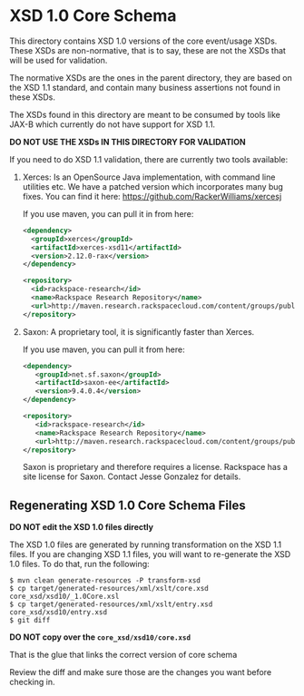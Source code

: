 # XSD 1.0 Core Schema

This directory contains XSD 1.0 versions of the core event/usage
XSDs. These XSDs are non-normative, that is to say, these are not the
XSDs that will be used for validation.

The normative XSDs are the ones in the parent directory, they are
based on the XSD 1.1 standard, and contain many business assertions
not found in these XSDs.

The XSDs found in this directory are meant to be consumed by tools
like JAX-B which currently do not have support for XSD 1.1.

**DO NOT USE THE XSDs IN THIS DIRECTORY FOR VALIDATION**

If you need to do XSD 1.1 validation, there are currently two tools
available:

1. Xerces: Is an OpenSource Java implementation, with command line
   utilities etc. We have a patched version which incorporates many bug
   fixes.  You can find it here:
   https://github.com/RackerWilliams/xercesj

   If you use maven, you can pull it in from here:

   ```xml
   <dependency>
     <groupId>xerces</groupId>
     <artifactId>xerces-xsd11</artifactId>
     <version>2.12.0-rax</version>
   </dependency>
   ```

   ```xml
   <repository>
     <id>rackspace-research</id>
     <name>Rackspace Research Repository</name>
     <url>http://maven.research.rackspacecloud.com/content/groups/public/</url>
   </repository>
   ```

2. Saxon: A proprietary tool, it is significantly faster than Xerces.

   If you use maven, you can pull it from here:

   ```xml
   <dependency>
      <groupId>net.sf.saxon</groupId>
      <artifactId>saxon-ee</artifactId>
      <version>9.4.0.4</version>
   </dependency>
   ```

   ```xml
   <repository>
      <id>rackspace-research</id>
      <name>Rackspace Research Repository</name>
      <url>http://maven.research.rackspacecloud.com/content/groups/public/</url>
   </repository>
   ```

   Saxon is proprietary and therefore requires a license. Rackspace
   has a site license for Saxon. Contact Jesse Gonzalez for details.

## Regenerating XSD 1.0 Core Schema Files

**DO NOT edit the XSD 1.0 files directly**

The XSD 1.0 files are generated by running transformation on the 
XSD 1.1 files. If you are changing XSD 1.1 files, you will want
to re-generate the XSD 1.0 files. To do that, run the following:

```
$ mvn clean generate-resources -P transform-xsd
$ cp target/generated-resources/xml/xslt/core.xsd core_xsd/xsd10/_1.0Core.xsl
$ cp target/generated-resources/xml/xslt/entry.xsd core_xsd/xsd10/entry.xsd
$ git diff 
```

**DO NOT copy over the ```core_xsd/xsd10/core.xsd```**

That is the glue that links the correct version of core schema

Review the diff and make sure those are the changes you want before checking in.
